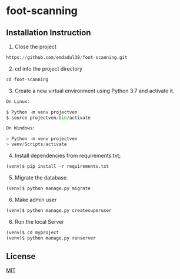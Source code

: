 # foot-scanning

## Installation Instruction
1. Close the project 
```python
https://github.com/emdadul38/foot-scanning.git
```
2. cd into the project directory
```python
cd foot-scanning
```
3. Create a new virtual environment using Python 3.7 and activate it.

```python
On Linux:

$ Python -m venv projectven
$ source projectven/bin/activate

On Windows:

> Python -m venv projectven
> venv/Scripts/activate
```
4. Install dependencies from requirements.txt;
```python
(venv)$ pip install -r requirements.txt
```
5. Migrate the database.

```python
(venv)$ python manage.py migrate
```

6. Make admin user

```python
(venv)$ python manage.py createsuperuser
```

6. Run the local Server
```python
(venv)$ cd myproject
(venv)$ python manage.py runserver
```
## License
[MIT](https://choosealicense.com/licenses/mit/)
